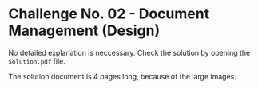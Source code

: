 # Challenge No. 02 - Document Management (Design)

No detailed explanation is neccessary. Check the solution by opening the `Solution.pdf` file.

The solution document is 4 pages long, because of the large images.